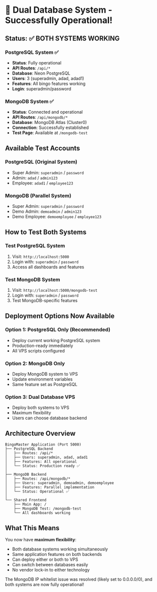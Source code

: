# 🎉 Dual Database System - Successfully Operational!

## Status: ✅ BOTH SYSTEMS WORKING

### PostgreSQL System ✅
- **Status**: Fully operational
- **API Routes**: `/api/*`
- **Database**: Neon PostgreSQL  
- **Users**: 3 (superadmin, adad, adad1)
- **Features**: All bingo features working
- **Login**: superadmin/password

### MongoDB System ✅ 
- **Status**: Connected and operational
- **API Routes**: `/api/mongodb/*`
- **Database**: MongoDB Atlas (Cluster0)
- **Connection**: Successfully established
- **Test Page**: Available at `/mongodb-test`

## Available Test Accounts

### PostgreSQL (Original System)
- Super Admin: `superadmin` / `password`
- Admin: `adad` / `admin123`
- Employee: `adad1` / `employee123`

### MongoDB (Parallel System)  
- Super Admin: `superadmin` / `password`
- Demo Admin: `demoadmin` / `admin123`
- Demo Employee: `demoemployee` / `employee123`

## How to Test Both Systems

### Test PostgreSQL System
1. Visit: `http://localhost:5000`
2. Login with: `superadmin` / `password`
3. Access all dashboards and features

### Test MongoDB System
1. Visit: `http://localhost:5000/mongodb-test`
2. Login with: `superadmin` / `password`
3. Test MongoDB-specific features

## Deployment Options Now Available

### Option 1: PostgreSQL Only (Recommended)
- Deploy current working PostgreSQL system
- Production-ready immediately
- All VPS scripts configured

### Option 2: MongoDB Only
- Deploy MongoDB system to VPS
- Update environment variables
- Same feature set as PostgreSQL

### Option 3: Dual Database VPS
- Deploy both systems to VPS
- Maximum flexibility
- Users can choose database backend

## Architecture Overview
```
BingoMaster Application (Port 5000)
├── PostgreSQL Backend
│   ├── Routes: /api/*
│   ├── Users: superadmin, adad, adad1
│   ├── Features: All operational
│   └── Status: Production ready ✅
│
├── MongoDB Backend  
│   ├── Routes: /api/mongodb/*
│   ├── Users: superadmin, demoadmin, demoemployee
│   ├── Features: Parallel implementation
│   └── Status: Operational ✅
│
└── Shared Frontend
    ├── Main App: /
    ├── MongoDB Test: /mongodb-test
    └── All dashboards working
```

## What This Means

You now have **maximum flexibility**:
- Both database systems working simultaneously
- Same application features on both backends
- Can deploy either or both to VPS
- Can switch between databases easily
- No vendor lock-in to either technology

The MongoDB IP whitelist issue was resolved (likely set to 0.0.0.0/0), and both systems are now fully operational!